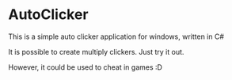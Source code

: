 # AutoClicker

This is a simple auto clicker application for windows, written in C# 

It is possible to create multiply clickers. Just try it out.

However, it could be used to cheat in games :D 
